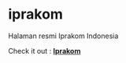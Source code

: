 # iprakom
Halaman resmi Iprakom Indonesia

Check it out : [**Iprakom**](https://ekojs.github.io/iprakom/)
